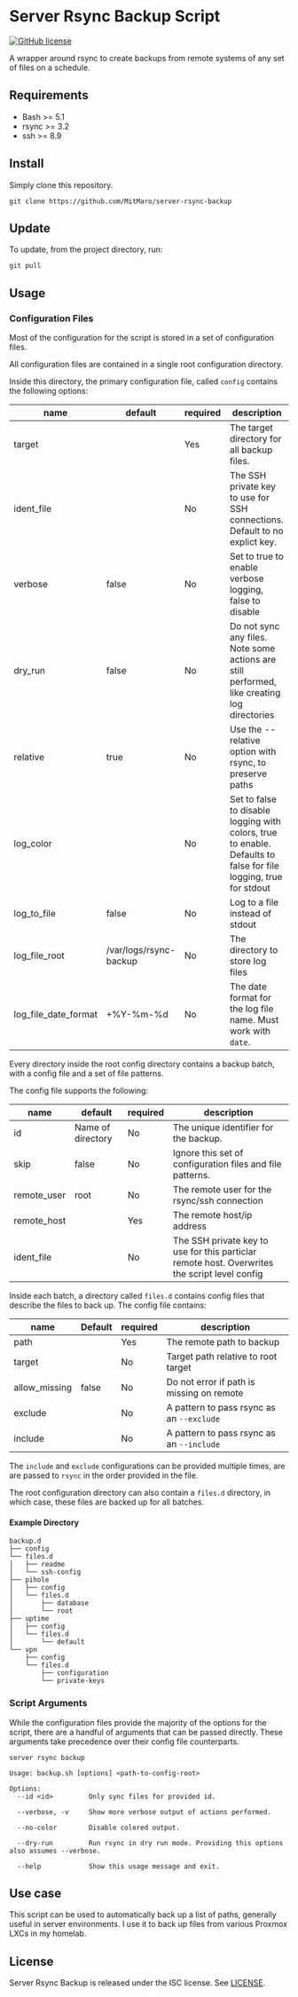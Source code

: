 # Server Rsync Backup Script

[![GitHub license](https://img.shields.io/badge/license-ISC-blue.svg)](https://raw.githubusercontent.com/MitMaro/server-rsync-backup/master/LICENSE.md)

A wrapper around rsync to create backups from remote systems of any set of files on a schedule.

## Requirements

- Bash >= 5.1
- rsync >= 3.2
- ssh >= 8.9

## Install

Simply clone this repository.

```shell
git clone https://github.com/MitMaro/server-rsync-backup
```

## Update

To update, from the project directory, run:

```shell
git pull
``` 

## Usage

### Configuration Files

Most of the configuration for the script is stored in a set of configuration files.

All configuration files are contained in a single root configuration directory.

Inside this directory, the primary configuration file, called `config` contains the following options:

| name                 | default                | required | description                                                                                                      |
|----------------------|------------------------|----------|------------------------------------------------------------------------------------------------------------------|
| target               |                        | Yes      | The target directory for all backup files.                                                                       |
| ident_file           |                        | No       | The SSH private key to use for SSH connections. Default to no explict key.                                       |
| verbose              | false                  | No       | Set to true to enable verbose logging, false to disable                                                          |
| dry_run              | false                  | No       | Do not sync any files. Note some actions are still performed, like creating log directories                      |
| relative             | true                   | No       | Use the --relative option with rsync, to preserve paths                                                          |
| log_color            |                        | No       | Set to false to disable logging with colors, true to enable. Defaults to false for file logging, true for stdout |
| log_to_file          | false                  | No       | Log to a file instead of stdout                                                                                  |
| log_file_root        | /var/logs/rsync-backup | No       | The directory to store log files                                                                                 |
| log_file_date_format | +%Y-%m-%d              | No       | The date format for the log file name. Must work with `date`.                                                    |

Every directory inside the root config directory contains a backup batch, with a config file and a set of file patterns.

The config file supports the following:

| name        | default           | required | description                                                                                   |
|-------------|-------------------|----------|-----------------------------------------------------------------------------------------------|
| id          | Name of directory | No       | The unique identifier for the backup.                                                         |
| skip        | false             | No       | Ignore this set of configuration files and file patterns.                                     |
| remote_user | root              | No       | The remote user for the rsync/ssh connection                                                  |
| remote_host |                   | Yes      | The remote host/ip address                                                                    |
| ident_file  |                   | No       | The SSH private key to use for this particlar remote host. Overwrites the script level config |

Inside each batch, a directory called `files.d` contains config files that describe the files to back up. The config file contains:

| name          | Default | required | description                               |
|---------------|---------|----------|-------------------------------------------|
| path          |         | Yes      | The remote path to backup                 |
| target        |         | No       | Target path relative to root target       |
| allow_missing | false   | No       | Do not error if path is missing on remote |
| exclude       |         | No       | A pattern to pass rsync as an `--exclude` |
| include       |         | No       | A pattern to pass rsync as an `--include` |

The `include` and `exclude` configurations can be provided multiple times, are are passed to `rsync` in the order provided in the file.

The root configuration directory can also contain a `files.d` directory, in which case, these files are backed up for all batches.

#### Example Directory

```
backup.d
├── config
└── files.d
│   ├── readme
│   └── ssh-config
├── pihole
│   ├── config
│   └── files.d
│       ├── database
│       └── root
├── uptime
│   ├── config
│   └── files.d
│       └── default
└── vpn
    ├── config
    └── files.d
        ├── configuration
        └── private-keys
```

### Script Arguments

While the configuration files provide the majority of the options for the script, there are a handful of arguments that can be passed directly. These arguments take precedence over their config file counterparts. 

```
server rsync backup

Usage: backup.sh [options] <path-to-config-root>

Options:
  --id <id>         Only sync files for provided id.

  --verbose, -v     Show more verbose output of actions performed.

  --no-color        Disable colored output.

  --dry-run         Run rsync in dry run mode. Providing this options also assumes --verbose.

  --help            Show this usage message and exit.

```

## Use case

This script can be used to automatically back up a list of paths, generally useful in server environments. I use it to back up files from various Proxmox LXCs in my homelab.

## License

Server Rsync Backup is released under the ISC license. See [LICENSE](LICENSE).
